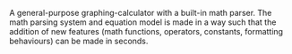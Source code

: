 A general-purpose graphing-calculator with a built-in math parser. The math parsing system and equation model is made in a way such that the addition of new features (math functions, operators, constants, formatting behaviours) can be made in seconds.

